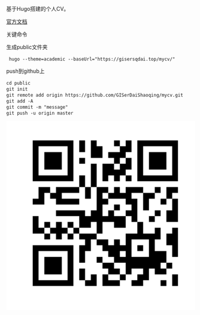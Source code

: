 基于Hugo搭建的个人CV。

[官方文档](http://www.gohugo.org/)

关键命令

生成public文件夹

	 hugo --theme=academic --baseUrl="https://gisersqdai.top/mycv/"

push到github上

	cd public
	git init
	git remote add origin https://github.com/GISerDaiShaoqing/mycv.git
	git add -A
	git commit -m "message"
	git push -u origin master



![](https://github.com/GISerDaiShaoqing/Curriculum-Vitae-Latex/blob/master/cn/qrcodeCV.png)